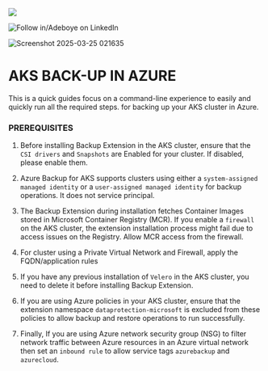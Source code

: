<a href="https://www.linkedin.com/in/adeboye-famurewa-700b9426/"><img src="https://img.shields.io/badge/LinkedIn-0077B5?style=for-the-badge&logo=linkedin&logoColor=white"></a> 

![](https://img.shields.io/badge/Follow%20%ad-1.4k-blue?logo=linkedin&style=social "Follow in/Adeboye on LinkedIn") 


![Screenshot 2025-03-25 021635](https://github.com/user-attachments/assets/f06aa678-8b8e-46d2-8cff-cdfc1e355da9)


# AKS BACK-UP IN AZURE

This is a quick guides focus on a command-line experience to easily and quickly run all the required steps. for backing up your AKS cluster in Azure.


### PREREQUISITES

1. Before installing Backup Extension in the AKS cluster, ensure that the `CSI drivers` and `Snapshots` are Enabled for your cluster. If disabled, please enable them.


2. Azure Backup for AKS supports clusters using either a `system-assigned managed identity` or a `user-assigned managed identity` for backup operations. It does not service principal.


3. The Backup Extension during installation fetches Container Images stored in Microsoft Container Registry (MCR). If you enable a `firewall` on the AKS cluster, the extension installation process might fail due to access issues on the Registry.  Allow MCR access from the firewall.


4. For cluster using a Private Virtual Network and Firewall, apply the FQDN/application rules


5. If you have any previous installation of `Velero` in the AKS cluster, you need to delete it before installing Backup Extension.


6. If you are using Azure policies in your AKS cluster, ensure that the extension namespace `dataprotection-microsoft` is excluded from these policies to allow backup and restore operations to run successfully.


7. Finally, If you are using Azure network security group (NSG) to filter network traffic between Azure resources in an Azure virtual network then set an `inbound rule` to allow service tags `azurebackup` and `azurecloud`.

